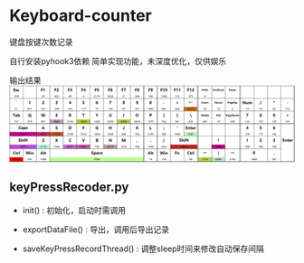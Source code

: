 # Keyboard-counter
键盘按键次数记录

自行安装pyhook3依赖
简单实现功能，未深度优化，仅供娱乐

输出结果
![Image](https://raw.githubusercontent.com/Zsk-d/Keyboard-counter/master/img/result.png)

## keyPressRecoder.py
 
- init() : 初始化，启动时需调用

- exportDataFile() : 导出，调用后导出记录
- saveKeyPressRecordThread() : 调整sleep时间来修改自动保存间隔 
